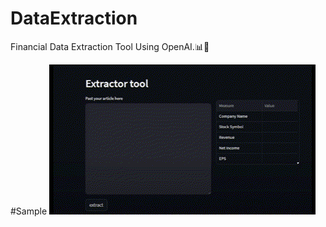 # DataExtraction

Financial Data Extraction Tool Using OpenAI.📊🤖

#Sample
![](https://github.com/Bossrizytn/DataExtraction/blob/main/gif.gif)
